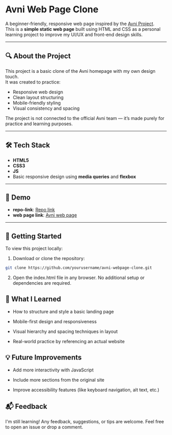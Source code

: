 # Avni Web Page Clone

A beginner-friendly, responsive web page inspired by the [Avni Project](https://avniproject.org/).  
This is a **simple static web page** built using HTML and CSS as a personal learning project to improve my UI/UX and front-end design skills.

---

## 🔍 About the Project

This project is a basic clone of the Avni homepage with my own design touch.  
It was created to practice:

- Responsive web design
- Clean layout structuring
- Mobile-friendly styling
- Visual consistency and spacing

The project is not connected to the official Avni team — it’s made purely for practice and learning purposes.

---

## 🛠️ Tech Stack

- **HTML5**
- **CSS3**
- **JS**
- Basic responsive design using **media queries** and **flexbox**

---

## 📸 Demo

- **repo-link**: [Repo link](https://github.com/Khushi1638/avni-project-clone.git)
- **web page link**: [Avni web page](https://khushi1638.github.io/avni-project-clone/)
---

## 🚀 Getting Started

To view this project locally:

1. Download or clone the repository:
```bash
git clone https://github.com/yourusername/avni-webpage-clone.git
```
2. Open the index.html file in any browser.
No additional setup or dependencies are required.

## 🎯 What I Learned
- How to structure and style a basic landing page

- Mobile-first design and responsiveness

- Visual hierarchy and spacing techniques in layout

- Real-world practice by referencing an actual website

## 💡 Future Improvements
- Add more interactivity with JavaScript

- Include more sections from the original site

- Improve accessibility features (like keyboard navigation, alt text, etc.)

## 📬 Feedback
I'm still learning!
Any feedback, suggestions, or tips are welcome. Feel free to open an issue or drop a comment.

